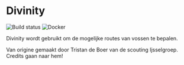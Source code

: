 # Divinity
![Build status](https://github.com/ScoutingIJsselgroep/Divinity/actions/workflows/master.yml/badge.svg) ![Docker](https://img.shields.io/docker/pulls/tristandb/divinity.svg)

Divinity wordt gebruikt om de mogelijke routes van vossen te bepalen.

Van origine gemaakt door Tristan de Boer van de scouting Ijsselgroep. Credits gaan naar hem!
